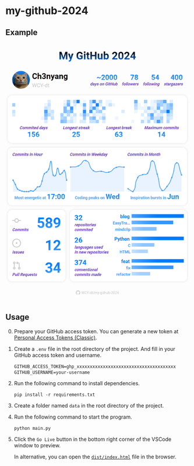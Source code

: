 # my-github-2024

## Example

![example](example.png)

## Usage

0. Prepare your GitHub access token. You can generate a new token at [Personal Access Tokens (Classic)](https://github.com/settings/tokens ).

1. Create a `.env` file in the root directory of the project. And fill in your GitHub access token and username.

    ```shell
    GITHUB_ACCESS_TOKEN=ghp_xxxxxxxxxxxxxxxxxxxxxxxxxxxxxxxxxxxxxx
    GITHUB_USERNAME=your-username
    ```

2. Run the following command to install dependencies.

    ```shell
    pip install -r requirements.txt
    ```
   
3. Create a folder named `data` in the root directory of the project.

4. Run the following command to start the program.

    ```shell
    python main.py
    ```

5. Click the `Go Live` button in the bottom right corner of the VSCode window to preview.

    In alternative, you can open the [`dist/index.html`](dist/index.html) file in the browser.
